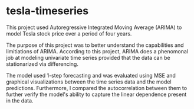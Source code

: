 # tesla-timeseries
This project used Autoregressive Integrated Moving Average (ARIMA) to model Tesla stock price over a period of four years.

The purpose of this project was to better understand the capabilities and limitiations of ARIMA. According to this project, ARIMA does a phenomonal job at modeling univariate time series provided that the data can be stationarized via differencing. 

The model used 1-step forecasting and was evaluated using MSE and graphical visualizations between the time series data and the model predictions. Furthermore, I compared the autocorrelation between them to further verify the model's ability to capture the linear dependence present in the data. 
